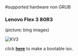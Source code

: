 #supported hardware non GRUB

### Lenovo Flex 3 80R3

(picture: bing images)

![KV3](https://i5.walmartimages.com/asr/3343fa97-323b-4ae7-b4f0-8bd342a2605d_1.fac84687a325c3dc5a219034cc83046a.jpeg)

click **[here](https://github.com/dahlia-os/documentation/blob/master/run%20dahlia%20in%20qemu/live-usb-etcher.md)** to make a bootable iso.
